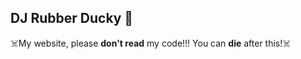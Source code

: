 ## DJ Rubber Ducky 🐥 

☠️My website, please **don't read** my code!!! You can **die** after this!☠️
